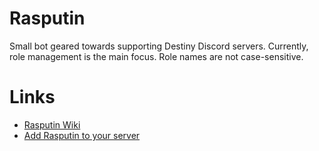 # Rasputin
Small bot geared towards supporting Destiny Discord servers.  Currently, role management is the main focus.  Role names are not case-sensitive.

# Links
- [Rasputin Wiki](https://github.com/katagatame/Rasputin/wiki)
- [Add Rasputin to your server](https://discordapp.com/oauth2/authorize?&client_id=275830693299486731&scope=bot&permissions=150528)
